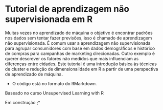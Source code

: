 # Tutorial de aprendizagem não supervisionada em R

Muitas vezes no aprendizado de máquina o objetivo é encontrar padrões nos dados sem tentar fazer previsões, isso é chamado de aprendizagem não supervisionada. É comum usar a aprendizagem não supervisionada para agrupar consumidores com base em dados demográficos e histórico de compras para campanhas de marketing direcionadas. Outro exemplo é querer descrever os fatores não medidos que mais influenciam as diferenças entre cidades. Este tutorial é uma introdução básica às técnicas de cluster e redução de dimensionalidade em R a partir de uma perspectiva de aprendizado de máquina.

* O código está no formato do RMarkdown.

Baseado no curso Unsupervised Learning with R

Em construção ;*
